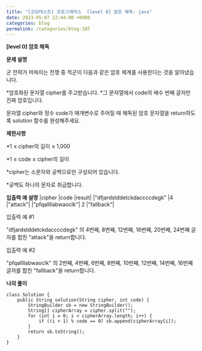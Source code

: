 ```yaml
---
title: "[코딩테스트] 프로그래머스  [level 0] 암호 해독- java"
date: 2023-05-07 22:44:00 +0900
categories: blog
permalink: /categories/blog-107
---
```



**[level 0] 암호 해독**



**문제 설명**

군 전략가 머쓱이는 전쟁 중 적군이 다음과 같은 암호 체계를 사용한다는 것을 알아냈습니다.

*암호화된 문자열 cipher를 주고받습니다.
*그 문자열에서 code의 배수 번째 글자만 진짜 암호입니다.

문자열 cipher와 정수 code가 매개변수로 주어질 때 해독된 암호 문자열을 return하도록 solution 함수를 완성해주세요.







**제한사항**

*1 ≤ cipher의 길이 ≤ 1,000

*1 ≤ code ≤ cipher의 길이

*cipher는 소문자와 공백으로만 구성되어 있습니다.

*공백도 하나의 문자로 취급합니다.


**입출력 예 설명**
|cipher	|code	|result|
|"dfjardstddetckdaccccdegk"	|4	|"attack"|
|"pfqallllabwaoclk"|	2	|"fallback"|


입출력 예 #1

"dfjardstddetckdaccccdegk" 의 4번째, 8번째, 12번째, 16번째, 20번째, 24번째 글자를 합친 "attack"을 return합니다.

입출력 예 #2

"pfqallllabwaoclk" 의 2번째, 4번째, 6번째, 8번째, 10번째, 12번째, 14번째, 16번째 글자를 합친 "fallback"을 return합니다.



**나의 풀이**

```
class Solution {
    public String solution(String cipher, int code) {
        StringBuilder sb = new StringBuilder();
        String[] cipherArray = cipher.split("");
        for (int i = 0; i < cipherArray.length; i++) {
            if ((i + 1) % code == 0) sb.append(cipherArray[i]);
        }
        return sb.toString();
    }
}

```


